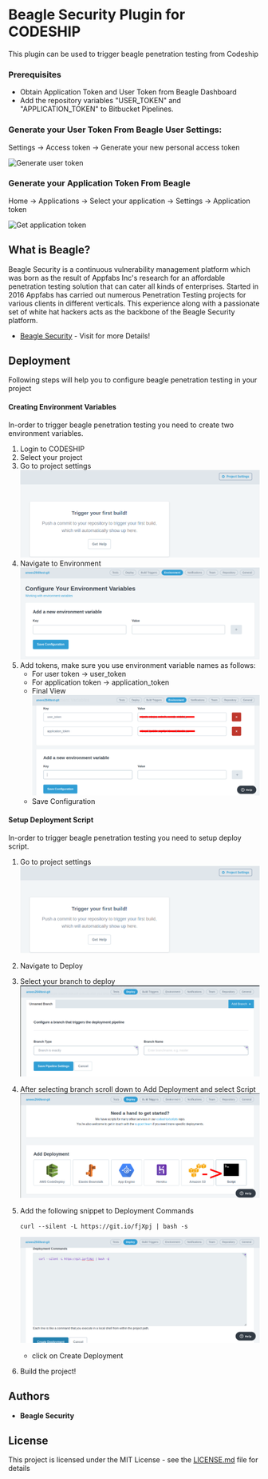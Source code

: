 
# Beagle Security Plugin for CODESHIP

This plugin can be used to trigger beagle penetration testing from Codeship

### Prerequisites

* Obtain Application Token and User Token from Beagle Dashboard
* Add the repository variables "USER_TOKEN" and "APPLICATION_TOKEN" to Bitbucket Pipelines.


### Generate your User Token From Beagle User Settings:
  Settings -> Access token -> Generate your new personal access token

![Generate user token](https://beagle-assets.s3.ca-central-1.amazonaws.com/share/usertoken.png)

### Generate your Application Token From Beagle<br></h3>
  Home -> Applications -> Select your application -> Settings -> Application token

![Get application token](https://beagle-assets.s3.ca-central-1.amazonaws.com/share/apptoken.png)


## What is Beagle?

Beagle Security is a continuous vulnerability management platform which was born as the result of Appfabs Inc's research for an affordable penetration testing solution that can cater all kinds of enterprises. Started in 2016 Appfabs has carried out numerous Penetration Testing projects for various clients in different verticals. This experience along with a passionate set of white hat hackers acts as the backbone of the Beagle Security platform.

* [Beagle Security](https://beaglesecurity.com/) - Visit for more Details!

## Deployment

Following steps will help you to configure beagle penetration testing in your project

#### Creating Environment Variables
In-order to trigger beagle penetration testing you need to create two environment variables. 

1. Login to CODESHIP
2. Select your project
3. Go to project settings 
	![Project Settings](/images/env1.png)
5. Navigate to Environment
	![Environment](/images/env2.png)
6. Add tokens, make sure you use environment variable names as follows:
	* For user token -> user_token
	* For application token -> application_token
	* Final View 
	![Step 3](/images/env3.png)
	* Save Configuration

#### Setup Deployment Script
In-order to trigger beagle penetration testing you need to setup deploy script. 

1. Go to project settings 
	![Project Settings](/images/env1.png)
2. Navigate to Deploy
3. Select your branch to deploy
	![Deploy Home](/images/deploy1.png)
4. After selecting branch scroll down to Add Deployment and select Script
	![Add Deployment](/images/deploy2.png)
5. Add the following snippet to Deployment Commands
	```
	curl --silent -L https://git.io/fjXpj | bash -s
	```
	![Set Custom Command](/images/deploy3.png)
	* click on Create Deployment

6. Build the project! 
 
## Authors

* **Beagle Security**

## License

This project is licensed under the MIT License - see the [LICENSE.md](LICENSE.md) file for details
